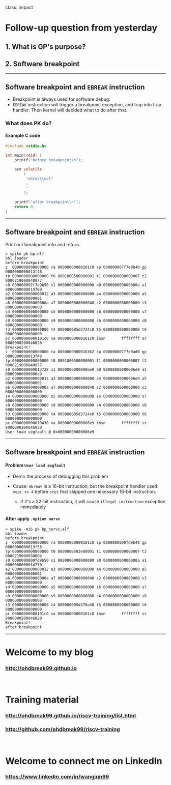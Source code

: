 class: impact
# Follow-up question from yesterday

## 1. What is GP's purpose?

## 2. Software breakpoint

---

## Software breakpoint and `EBREAK` instruction

- Breakpoint is always used for software debug.
- `EBREAK` instruction will trigger a breakpoint exception, and trap into trap handler. Then kernel will decided what to do after that.	

### What does PK do?

#### Example C code

```c
#include <stdio.h>

int main(void) {
    printf("before breakpoint\n");

    asm volatile
        (
         "ebreak\n\t"
         :
         :
        );

    printf("after breakpoint\n");
    return 0;
}
```

---

## Software breakpoint and `EBREAK` instruction

Print out breakpoint info and return.

```assembly
> spike pk bp.elf
bbl loader
before breakpoint
z  0000000000000000 ra 00000000000101c0 sp 000000007f7e9b40 gp 0000000000013f48
tp 0000000000000000 t0 8801000500000001 t1 0000000000000007 t2 0000219000040077
s0 000000007f7e9b50 s1 0000000000000000 a0 000000000000000a a1 0000000000014760
a2 0000000000000012 a3 0000000000000000 a4 0000000000000000 a5 0000000000000001
a6 000000000000000a a7 0000000000000040 s2 0000000000000000 s3 0000000000000000
s4 0000000000000000 s5 0000000000000000 s6 0000000000000000 s7 0000000000000000
s8 0000000000000000 s9 0000000000000000 sA 0000000000000000 sB 0000000000000000
t3 0000000000000000 t4 000000005d3724c0 t5 0000000000000000 t6 0000000000000000
pc 00000000000101c0 va 00000000000101c0 insn       ffffffff sr 8000000200046020
Breakpoint!
z  0000000000000000 ra 0000000000010362 sp 000000007f7e9ad0 gp 0000000000013f48
tp 0000000000000000 t0 8801000500000001 t1 0000000000000007 t2 0000219000040077
s0 0000000000013728 s1 00000000000006e9 a0 00000000000006e9 a1 00000000000006e9
a2 0000000000000012 a3 0000000000000000 a4 00000000000006e9 a5 0000000000000001
a6 000000000000000a a7 0000000000000040 s2 0000000000000000 s3 0000000000000000
s4 0000000000000000 s5 0000000000000000 s6 0000000000000000 s7 0000000000000000
s8 0000000000000000 s9 0000000000000000 sA 0000000000000000 sB 0000000000000000
t3 0000000000000000 t4 000000005d3724c0 t5 0000000000000000 t6 0000000000000000
pc 0000000000010438 va 00000000000006e9 insn       ffffffff sr 8000000200046020
User load segfault @ 0x00000000000006e9
```
---

## Software breakpoint and `EBREAK` instruction

#### Problem `User load segfault`

-   Demo the process of debugging this problem

-   Cause: `ebreak` is a 16-bit instruction, but the breakpoint handler used `mepc += 4` before `sret` that skipped one necessary 16-bit instruction.
    -   If it's a 32-bit instruction, it will cause `illegal_instruction` exception immediately

#### After apply `.option norvc`

```assembly
> spike -m16 pk bp_norvc.elf
bbl loader
before breakpoint
z  0000000000000000 ra 00000000000101c0 sp 0000000000fd9b40 gp 0000000000013f58
tp 0000000000000000 t0 8800000503e80001 t1 0000000000000007 t2 000021900003000e
s0 0000000000fd9b50 s1 0000000000000000 a0 000000000000000a a1 0000000000014770
a2 0000000000000012 a3 0000000000000000 a4 0000000000000000 a5 0000000000000001
a6 000000000000000a a7 0000000000000040 s2 0000000000000000 s3 0000000000000000
s4 0000000000000000 s5 0000000000000000 s6 0000000000000000 s7 0000000000000000
s8 0000000000000000 s9 0000000000000000 sA 0000000000000000 sB 0000000000000000
t3 0000000000000000 t4 000000005d378e40 t5 0000000000000000 t6 0000000000000000
pc 00000000000101c0 va 00000000000101c0 insn       ffffffff sr 8000000200046020
Breakpoint!
after breakpoint
```

---

# Welcome to my blog 
### http://phdbreak99.github.io

&nbsp;

# Training material

### http://phdbreak99.github.io/riscv-training/list.html

### http://github.com/phdbreak99/riscv-training

&nbsp;

# Welcome to connect me on LinkedIn

### https://www.linkedin.com/in/wangjun99


